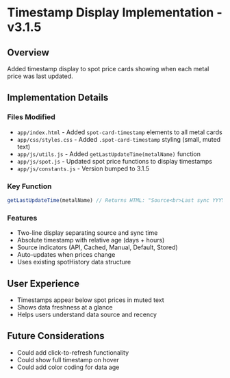 # Timestamp Display Implementation - v3.1.5

## Overview
Added timestamp display to spot price cards showing when each metal price was last updated.

## Implementation Details

### Files Modified
- `app/index.html` - Added `spot-card-timestamp` elements to all metal cards
- `app/css/styles.css` - Added `.spot-card-timestamp` styling (small, muted text)
- `app/js/utils.js` - Added `getLastUpdateTime(metalName)` function
- `app/js/spot.js` - Updated spot price functions to display timestamps
- `app/js/constants.js` - Version bumped to 3.1.5

### Key Function
```javascript
getLastUpdateTime(metalName) // Returns HTML: "Source<br>Last sync YYYY-MM-DD HH:MM:SS - Xd Xh ago"
```

### Features
- Two-line display separating source and sync time
- Absolute timestamp with relative age (days + hours)
- Source indicators (API, Cached, Manual, Default, Stored)
- Auto-updates when prices change
- Uses existing spotHistory data structure

## User Experience
- Timestamps appear below spot prices in muted text
- Shows data freshness at a glance
- Helps users understand data source and recency

## Future Considerations
- Could add click-to-refresh functionality
- Could show full timestamp on hover
- Could add color coding for data age
